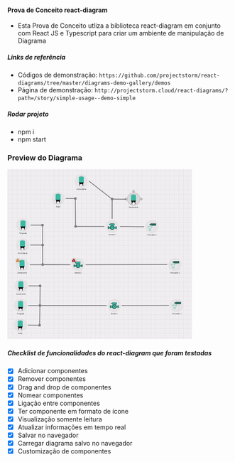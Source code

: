 #### Prova de Conceito react-diagram

- Esta Prova de Conceito utliza a biblioteca react-diagram em conjunto com React JS e Typescript para criar um ambiente de manipulação de Diagrama

##### Links de referência

- Códigos de demonstração: `https://github.com/projectstorm/react-diagrams/tree/master/diagrams-demo-gallery/demos`
- Página de demonstração: `http://projectstorm.cloud/react-diagrams/?path=/story/simple-usage--demo-simple`

##### Rodar projeto

- npm i
- npm start

### Preview do Diagrama

![](image.gif)

##### Checklist de funcionalidades do react-diagram que foram testadas

- [x] Adicionar componentes
- [x] Remover componentes
- [x] Drag and drop de componentes
- [x] Nomear componentes
- [x] Ligação entre componentes
- [x] Ter componente em formato de ícone
- [x] Visualização somente leitura
- [x] Atualizar informações em tempo real
- [x] Salvar no navegador
- [x] Carregar diagrama salvo no navegador
- [x] Customização de componentes
